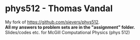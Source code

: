 # phys512 - Thomas Vandal
My fork of https://github.com/sievers/phys512.  
**All my answers to problem sets are in the "assignment" folder.**  
Slides/codes etc. for McGill Computational Physics (phys 512)
